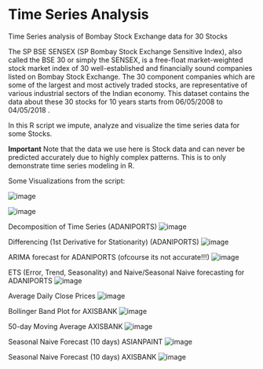 # Time Series Analysis
Time Series analysis of Bombay Stock Exchange data for 30 Stocks

The SP BSE SENSEX (SP Bombay Stock Exchange Sensitive Index), also called the BSE 30 or simply the SENSEX, is a free-float market-weighted stock market index of 30 well-established and financially sound companies listed on Bombay Stock Exchange. The 30 component companies which are some of the largest and most actively traded stocks, are representative of various industrial sectors of the Indian economy. This dataset contains the data about these 30 stocks for 10 years starts from 06/05/2008 to 04/05/2018 .

In this R script we impute, analyze and visualize the time series data for some Stocks.

**Important**
Note that the data we use here is Stock data and can never be predicted accurately due to highly complex patterns. This is to only demonstrate time series modeling in R.

Some Visualizations from the script:

![image](https://github.com/user-attachments/assets/874bdad1-525e-4f1b-8694-803904a653e0)

![image](https://github.com/user-attachments/assets/56374bf4-e922-4b28-b264-d352f0873ea7)


Decomposition of Time Series (ADANIPORTS)
![image](https://github.com/user-attachments/assets/6c527ff3-2cc1-4576-9d79-17f923dfa64f)

Differencing (1st Derivative for Stationarity) (ADANIPORTS)
![image](https://github.com/user-attachments/assets/d70f747e-5df9-45b2-a0cc-9961048078cb)

ARIMA forecast for ADANIPORTS (ofcourse its not accurate!!!)
![image](https://github.com/user-attachments/assets/8c83c8fc-ab79-4de3-b130-dcc6b8a9ec0b)

ETS (Error, Trend, Seasonality) and Naive/Seasonal Naive forecasting for ADANIPORTS
![image](https://github.com/user-attachments/assets/1422bbba-0276-4c6d-af7d-55839d1c0210)

Average Daily Close Prices
![image](https://github.com/user-attachments/assets/0b5dc0e6-d890-4591-99c8-9965c740bde6)

Bollinger Band Plot for AXISBANK
![image](https://github.com/user-attachments/assets/e5689439-0ea6-40d3-9ccf-9f25333d25fb)

50-day Moving Average AXISBANK
![image](https://github.com/user-attachments/assets/c54f823a-28d6-43d3-8ff0-912baa008768)

Seasonal Naive Forecast (10 days) ASIANPAINT
![image](https://github.com/user-attachments/assets/1be93d91-eb9a-40b3-8842-229e17310c2a)

Seasonal Naive Forecast (10 days) AXISBANK
![image](https://github.com/user-attachments/assets/25285157-c004-44e7-8cac-af4c66fdfb96)












